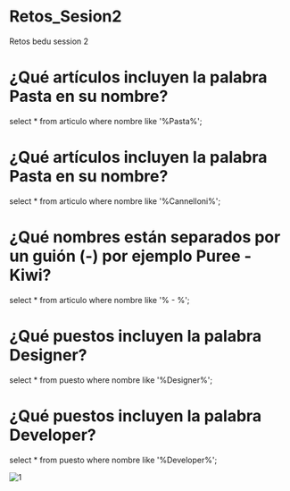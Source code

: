# Retos_Sesion2
Retos bedu session 2

# ¿Qué artículos incluyen la palabra Pasta en su nombre?
select  * from articulo where nombre like '%Pasta%';
# ¿Qué artículos incluyen la palabra Pasta en su nombre?
select  * from articulo where nombre like '%Cannelloni%';
# ¿Qué nombres están separados por un guión (-) por ejemplo Puree - Kiwi?
select  * from articulo where nombre like '% - %';
# ¿Qué puestos incluyen la palabra Designer?
select * from puesto where nombre like '%Designer%';
# ¿Qué puestos incluyen la palabra Developer?
select * from puesto where nombre like '%Developer%';

![1](/images/logo.png)
